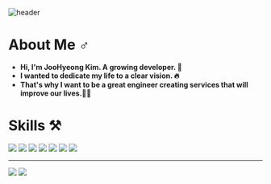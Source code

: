 ![header](https://capsule-render.vercel.app/api?type=Waving&color=ff5e3a&text=Hello!🙋‍♂️&fontSize=60&fontColor=FFFFFF&height=200)


# **About Me**  ♂
- **Hi, I'm JooHyeong Kim. A growing developer. 🧗** <br/>
- **I wanted to dedicate my life to a clear vision. 🔥** <br/>
- **That's why I want to be a great engineer creating services that will improve our lives.👨‍💻**

# **Skills ⚒**
![](https://img.shields.io/badge/-Java-orange)
![](https://img.shields.io/badge/-SpringMVC-green)
![](https://img.shields.io/badge/-SpringBoot-brightgreen)
![](https://img.shields.io/badge/-JPA-blueviolet)
![](https://img.shields.io/badge/-SpringDataJpa-yellowgreen)
![](https://img.shields.io/badge/-Querydsl-blue)
![](https://img.shields.io/badge/-Git-%23000000)


<!-- - Junit, Mockito
- Gradle
- IntelliJ, Visual Studio Code
- Git -->


***
![](http://img.shields.io/badge/-Velog-20C997?style=flat(Velog)&logo=Velog&link=https://velog.io/@urtimeislimited)
![](https://img.shields.io/github/followers/Learrrn?style=social)



